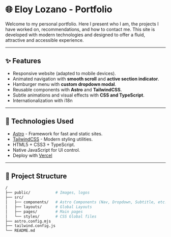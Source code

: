 # 🌐 Eloy Lozano - Portfolio

Welcome to my personal portfolio. Here I present who I am, the projects I have worked on, recommendations, and how to contact me. This site is developed with modern technologies and designed to offer a fluid, attractive and accessible experience.

---

## ✨ Features

- Responsive website (adapted to mobile devices).
- Animated navigation with **smooth scroll** and **active section indicator**.
- Hamburger menu with **custom dropdown modal**.
- Reusable components with **Astro** and **TailwindCSS**.
- Subtle animations and visual effects with **CSS and TypeScript**.
- Internationalization with i18n

---

## 🚀 Technologies Used

- [Astro](https://astro.build/) - Framework for fast and static sites.
- [TailwindCSS](https://tailwindcss.com/) - Modern styling utilities.
- HTML5 + CSS3 + TypeScript.
- Native JavaScript for UI control.
- Deploy with [Vercel](https://vercel.com/)

---

## 🧩 Project Structure

```bash
/
├── public/           # Images, logos
├── src/
│   ├── components/   # Astro Components (Nav, Dropdown, Subtitle, etc.)
│   ├── layouts/      # Global Layouts 
│   ├── pages/        # Main pages
│   └── styles/       # CSS Global files
├── astro.config.mjs  
├── tailwind.config.js
└── README.md
